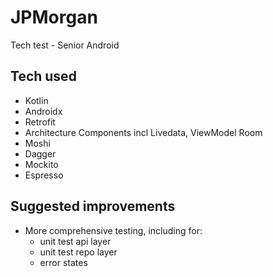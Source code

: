 # JPMorgan

Tech test - Senior Android

## Tech used
* Kotlin
* Androidx
* Retrofit
* Architecture Components incl Livedata, ViewModel Room
* Moshi
* Dagger
* Mockito
* Espresso

## Suggested improvements
* More comprehensive testing, including for:
  - unit test api layer
  - unit test repo layer
  - error states
